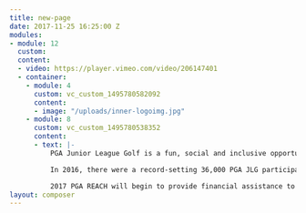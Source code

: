 ```yaml
---
title: new-page
date: 2017-11-25 16:25:00 Z
modules:
- module: 12
  custom: 
  content:
  - video: https://player.vimeo.com/video/206147401
  - container:
    - module: 4
      custom: vc_custom_1495780582092
      content:
      - image: "/uploads/inner-logoimg.jpg"
    - module: 8
      custom: vc_custom_1495780538352
      content:
      - text: |-
          PGA Junior League Golf is a fun, social and inclusive opportunity for boys and girls, ages 13 and under, to learn and enjoy the game of golf from PGA & LPGA Professionals.

          In 2016, there were a record-setting 36,000 PGA JLG participants; a 300% increase over the past three years

          2017 PGA REACH will begin to provide financial assistance to thousands of kids through The First Tee and Boys and Girls Clubs of America so they can participate in JLG
layout: composer
---
```


